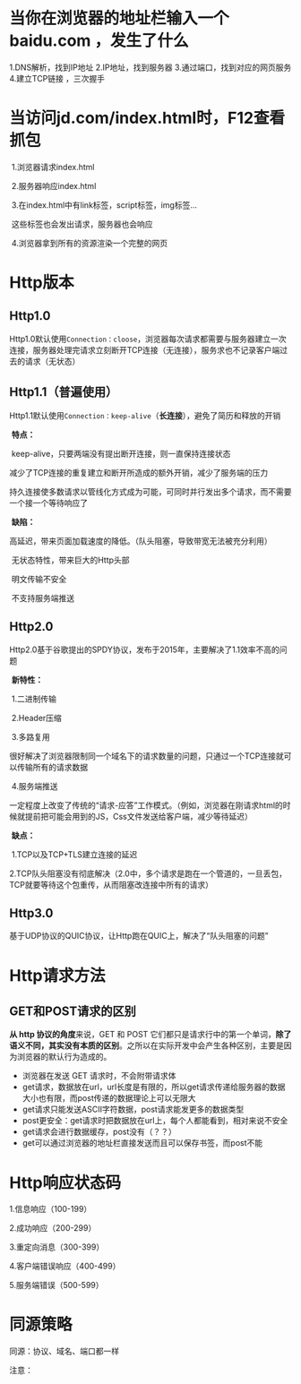 # 当你在浏览器的地址栏输入一个 baidu.com ，发生了什么

1.DNS解析，找到IP地址
2.IP地址，找到服务器
3.通过端口，找到对应的网页服务
4.建立TCP链接 ，三次握手



# 当访问jd.com/index.html时，F12查看抓包

​	1.浏览器请求index.html

​    2.服务器响应index.html

​	3.在index.html中有link标签，script标签，img标签...

​		这些标签也会发出请求，服务器也会响应

​	4.浏览器拿到所有的资源渲染一个完整的网页



# Http版本



## Http1.0

Http1.0默认使用`Connection：cloose`，浏览器每次请求都需要与服务器建立一次连接，服务器处理完请求立刻断开TCP连接（无连接），服务求也不记录客户端过去的请求（无状态）



## Http1.1（普遍使用）

Http1.1默认使用`Connection：keep-alive`（**长连接**），避免了简历和释放的开销

​	**特点：**

​		keep-alive，只要两端没有提出断开连接，则一直保持连接状态

​		减少了TCP连接的重复建立和断开所造成的额外开销，减少了服务端的压力

​		持久连接使多数请求以管线化方式成为可能，可同时并行发出多个请求，而不需要一个接一个等待响应了

​	**缺陷：**

​		高延迟，带来页面加载速度的降低。（队头阻塞，导致带宽无法被充分利用）

​		无状态特性，带来巨大的Http头部

​		明文传输不安全

​		不支持服务端推送



## Http2.0

Http2.0基于谷歌提出的SPDY协议，发布于2015年，主要解决了1.1效率不高的问题

​	**新特性：**

​		1.二进制传输

​		2.Header压缩

​		3.多路复用

​			很好解决了浏览器限制同一个域名下的请求数量的问题，只通过一个TCP连接就可以传输所有的请求数据

​		4.服务端推送

​			一定程度上改变了传统的“请求-应答”工作模式。（例如，浏览器在刚请求html的时候就提前把可能会用到的JS，Css文件发送给客户端，减少等待延迟）

​	**缺点：**

​		1.TCP以及TCP+TLS建立连接的延迟

​		2.TCP队头阻塞没有彻底解决（2.0中，多个请求是跑在一个管道的，一旦丢包，TCP就要等待这个包重传，从而阻塞改连接中所有的请求）



## Http3.0

基于UDP协议的QUIC协议，让Http跑在QUIC上，解决了“队头阻塞的问题”





# Http请求方法

## GET和POST请求的区别

**从 http 协议的角度**来说，GET 和 POST 它们都只是请求行中的第一个单词，**除了语义不同，其实没有本质的区别**。之所以在实际开发中会产生各种区别，主要是因为浏览器的默认行为造成的。
- 浏览器在发送 GET 请求时，不会附带请求体
- get请求，数据放在url，url长度是有限的，所以get请求传递给服务器的数据大小也有限，而post传递的数据理论上可以无限大
- get请求只能发送ASCII字符数据，post请求能发更多的数据类型
- post更安全：get请求时把数据放在url上，每个人都能看到，相对来说不安全
- get请求会进行数据缓存，post没有（？？）
- get可以通过浏览器的地址栏直接发送而且可以保存书签，而post不能



# Http响应状态码

1.信息响应（100-199）

2.成功响应（200-299）

3.重定向消息（300-399）

4.客户端错误响应（400-499）

5.服务端错误（500-599）



# 同源策略

同源：协议、域名、端口都一样

注意：

